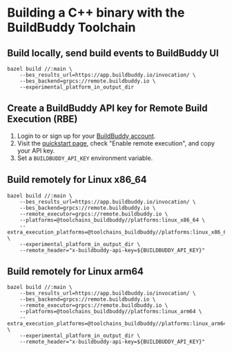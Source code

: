 # Building a C++ binary with the BuildBuddy Toolchain

## Build locally, send build events to BuildBuddy UI

```
bazel build //:main \
    --bes_results_url=https://app.buildbuddy.io/invocation/ \
    --bes_backend=grpcs://remote.buildbuddy.io \
    --experimental_platform_in_output_dir
```

## Create a BuildBuddy API key for Remote Build Execution (RBE)
1. Login to or sign up for your [BuildBuddy account](https://app.buildbuddy.io/).
2. Visit the [quickstart page](https://app.buildbuddy.io/docs/setup/), check "Enable remote execution", and copy your API key.
3. Set a `BUILDBUDDY_API_KEY` environment variable.

## Build remotely for Linux x86_64

```
bazel build //:main \
    --bes_results_url=https://app.buildbuddy.io/invocation/ \
    --bes_backend=grpcs://remote.buildbuddy.io \
    --remote_executor=grpcs://remote.buildbuddy.io \
    --platforms=@toolchains_buildbuddy//platforms:linux_x86_64 \
    --extra_execution_platforms=@toolchains_buildbuddy//platforms:linux_x86_64 \
    --experimental_platform_in_output_dir \
    --remote_header="x-buildbuddy-api-key=${BUILDBUDDY_API_KEY}"
```

## Build remotely for Linux arm64

```
bazel build //:main \
    --bes_results_url=https://app.buildbuddy.io/invocation/ \
    --bes_backend=grpcs://remote.buildbuddy.io \
    --remote_executor=grpcs://remote.buildbuddy.io \
    --platforms=@toolchains_buildbuddy//platforms:linux_arm64 \
    --extra_execution_platforms=@toolchains_buildbuddy//platforms:linux_arm64 \
    --experimental_platform_in_output_dir \
    --remote_header="x-buildbuddy-api-key=${BUILDBUDDY_API_KEY}"
```
